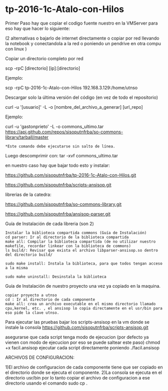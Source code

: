 # tp-2016-1c-Atalo-con-Hilos
Primer Paso hay que copiar el codigo fuente nuestro en la VMServer para eso hay que hacer lo siguiente:

(2 alternativas o bajarlo de internet directamente o copiar por red llevando la notebook y conectandola a la red o poniendo un pendrive en otra compu con linux )

Copiar un directorio completo por red

scp -rpC [directorio] [ip]:[directorio]

Ejemplo: 

scp -rpC tp-2016-1c-Atalo-con-Hilos 192.168.3.129:/home/utnso

Descargar solo la última versión del código (en vez de todo el repositorio)

curl -u '[usuario]' -L -o [nombre_del_archivo_a_generar] [url_repo] 

Ejemplo: 

curl -u 'gastonprieto' -L -o commons_ultimo.tar https://api.github.com/repos/sisoputnfrba/so-commons-library/tarball/master

	*Este comando debe ejecutarse sin salto de línea. 

Luego descomprimir con: tar -xvf commons_ultimo.tar


en nuestro caso hay que bajar todo esto y instalar:


https://github.com/sisoputnfrba/tp-2016-1c-Atalo-con-Hilos.git

https://github.com/sisoputnfrba/scripts-ansisop.git


librerias de la catedra:

https://github.com/sisoputnfrba/so-commons-library.git

https://github.com/sisoputnfrba/ansisop-parser.git


 


Guía de Instalación de cada libreria (son 2)

    Instalar la biblioteca compartida commons (Guía de Instalación)
    cd parser: Ir al directorio de la biblioteca compartida
    make all: Compilar la biblioteca compartida (de no utilizar nuestro makefile, recordar linkear con la biblioteca de commons)
    ls build/: Revisar que exista el archivo libparser-ansisop.so dentro del directorio build/

    sudo make install: Instala la biblioteca, para que todos tengan acceso a la misma

    sudo make uninstall: Desinstala la biblioteca


Guía de Instalación de nuestro proyecto una vez ya copiado en la maquina.

    copiar proyecto a utnso
    cd : Ir al directorio de cada componente
    make all: crea un archivo executable en el mismo directorio llamado cpu,kernel, etc. , el ansisop lo copia directamente en el usr/bin para eso pide la clave utnso.

Para ejecutar las pruebas bajar los scripts-ansisop en la vm donde se instale la consola
https://github.com/sisoputnfrba/scripts-ansisop.git

asegurarse que cada script tenga modo de ejecucion  (por defecto ya vienen con modo de ejecucion por eso se puede saltear este paso)
chmod +x facil.ansisop
ejecutar cada script directamente poniendo
 ./facil.ansisop
 
 ARCHIVOS DE CONFIGURACION:
 
 1)El archivo de configuracion de cada componente tiene que ser copiado en el directorio donde se ejecuta el componente.
 2)La consola se ejecuta en el directorio usr/bin por lo tanto copiar el archivo de configuracion a ese directorio usando el comando sudo cp .
 
 

